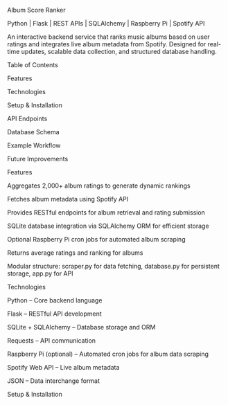 Album Score Ranker

Python | Flask | REST APIs | SQLAlchemy | Raspberry Pi | Spotify API

An interactive backend service that ranks music albums based on user ratings and integrates live album metadata from Spotify. Designed for real-time updates, scalable data collection, and structured database handling.

Table of Contents

Features

Technologies

Setup & Installation

API Endpoints

Database Schema

Example Workflow

Future Improvements

Features

Aggregates 2,000+ album ratings to generate dynamic rankings

Fetches album metadata using Spotify API

Provides RESTful endpoints for album retrieval and rating submission

SQLite database integration via SQLAlchemy ORM for efficient storage

Optional Raspberry Pi cron jobs for automated album scraping

Returns average ratings and ranking for albums

Modular structure: scraper.py for data fetching, database.py for persistent storage, app.py for API

Technologies

Python – Core backend language

Flask – RESTful API development

SQLite + SQLAlchemy – Database storage and ORM

Requests – API communication

Raspberry Pi (optional) – Automated cron jobs for album data scraping

Spotify Web API – Live album metadata

JSON – Data interchange format

Setup & Installation


